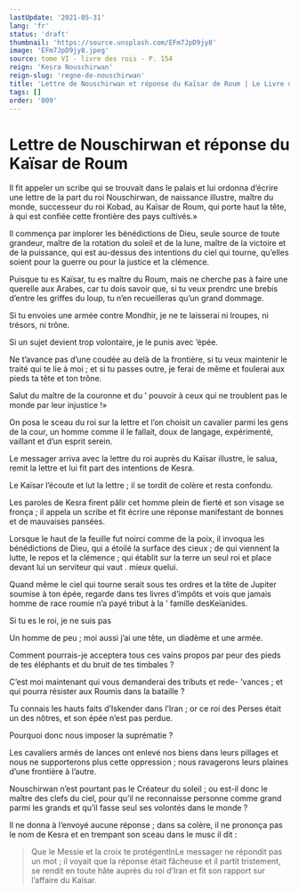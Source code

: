 ```yaml
---
lastUpdate: '2021-05-31'
lang: 'fr'
status: 'draft'
thumbnail: 'https://source.unsplash.com/EFm7JpD9jy8'
image: 'EFm7JpD9jy8.jpeg'
source: tome VI - livre des rois - P. 154
reign: 'Kesra Nouschirwan'
reign-slug: 'regne-de-nouschirwan'
title: 'Lettre de Nouschirwan et réponse du Kaïsar de Roum | Le Livre des Rois | Shâhnâmeh'
tags: []
order: '009'
---
```


# Lettre de Nouschirwan et réponse du Kaïsar de Roum

Il fit appeler un scribe qui se trouvait dans le palais et lui ordonna d’écrire une lettre de la part du roi Nouschirwan, de naissance illustre, maître du monde, successeur du roi Kobad, au Kaïsar de Roum, qui porte haut la tête, à qui est confiée cette frontière des pays cultivés.»

Il commença par implorer les bénédictions de Dieu, seule source de toute grandeur, maître de la rotation du soleil et de la lune, maître de la victoire et de la puissance, qui est au-dessus des intentions du ciel qui tourne, qu’elles soient pour la guerre ou pour la justice et la clémence.

Puisque tu es Kaïsar, tu es maître du Roum, mais ne cherche pas à faire une querelle aux Arabes, car tu dois savoir que, si tu veux prendrc une brebis d’entre les griffes du loup, tu n’en recueilleras qu’un grand dommage.

Si tu envoies une armée contre Mondhir, je ne te laisserai ni lroupes, ni trésors, ni trône.

Si un sujet devient trop volontaire, je le punis avec ’épée.

Ne t’avance pas d’une coudée au delà de la frontière, si tu veux maintenir le traité qui te lie à moi ; et si tu passes outre, je ferai de même et foulerai aux pieds ta tête et ton trône.

Salut du maître de la couronne et du ’ pouvoir à ceux qui ne troublent pas le monde par leur injustice !»

On posa le sceau du roi sur la lettre et l’on choisit un cavalier parmi les gens de la cour, un homme comme il le fallait, doux de langage, expérimenté, vaillant et d’un esprit serein.

Le messager arriva avec la lettre du roi auprès du Kaïsar illustre, le salua, remit la lettre et lui fit part des intentions de Kesra.

Le Kaïsar l’écoute et lut la lettre ; il se tordit de colère et resta confondu.

Les paroles de Kesra firent pâlir cet homme plein de fierté et son visage se fronça ; il appela un scribe et fit écrire une réponse manifestant de bonnes et de mauvaises pansées.

Lorsque le haut de la feuille fut noirci comme de la poix, il invoqua les bénédictions de Dieu, qui a étoilé la surface des cieux ; de qui viennent la lutte, le repos et la clémence ; qui établit sur la terre un seul roi et place devant lui un serviteur qui vaut
. mieux quelui.

Quand même le ciel qui tourne serait sous tes ordres et la tête de Jupiter soumise à ton épée, regarde dans tes livres d’impôts et vois que jamais homme de race roumie n’a payé tribut à la
’ famille desKeïanides.

Si tu es le roi, je ne suis pas

Un homme de peu ; moi aussi j’ai une tête, un diadème et une armée.

Comment pourrais-je acceptera tous ces vains propos par peur des pieds de tes éléphants et du bruit de tes timbales ?

C’est moi maintenant qui vous demanderai des tributs et rede-
’vances ; et qui pourra résister aux Roumis dans la bataille ?

Tu connais les hauts faits d’Iskender dans l’Iran ; or ce roi des Perses était un des nôtres, et son épée n’est pas perdue.

Pourquoi donc nous imposer la suprématie ?

Les cavaliers armés de lances ont enlevé nos biens dans leurs pillages et nous ne supporterons plus cette oppression ; nous ravagerons leurs plaines d’une frontière à l’autre.

Nouschirwan n’est pourtant pas le Créateur du soleil ; ou est-il donc le maître des clefs du ciel, pour qu’il ne reconnaisse personne comme grand parmi les grands et qu’il fasse seul ses volontés dans le monde ?

Il ne donna à l’envoyé aucune réponse ; dans sa colère, il ne prononça pas le nom de Kesra et en trempant son sceau dans le musc il dit :

> Que le Messie et la croix te protégentlnLe messager ne répondit pas un mot ; il voyait que la réponse était fâcheuse et il partit tristement, se rendit en toute hâte auprès du roi d’Iran et fit son rapport sur l’affaire du Kaïsar.
